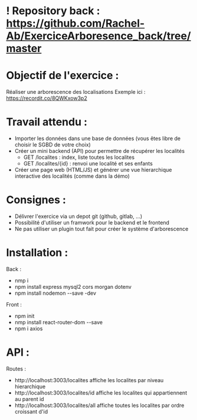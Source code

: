 # ! Repository back : https://github.com/Rachel-Ab/ExerciceArboresence_back/tree/master

# Objectif de l'exercice :

Réaliser une arborescence des localisations
Exemple ici : https://recordit.co/8QWKxow3p2

# Travail attendu :

- Importer les données dans une base de données (vous êtes libre de choisir le SGBD de votre choix)
- Créer un mini backend (API) pour permettre de récupérer les localités
  - GET /localites : index, liste toutes les localites
  - GET /localites/{id} : renvoi une localité et ses enfants
- Créer une page web (HTML/JS) et générer une vue hierarchique interactive des localités (comme dans la démo)

# Consignes :

- Délivrer l'exercice via un depot git (github, gitlab, ...)
- Possibilité d'utiliser un framwork pour le backend et le frontend
- Ne pas utiliser un plugin tout fait pour créer le système d'arborescence

# Installation :

Back :

- nmp i
- npm install express mysql2 cors morgan dotenv
- npm install nodemon --save -dev

Front :

- npm init
- nmp install react-router-dom --save
- npm i axios

# API :

Routes :

- http://localhost:3003/localites
  affiche les localites par niveau hierarchique
- http://localhost:3003/localites/id
  affiche les localites qui appartiennent au parent id
- http://localhost:3003/localites/all
  affiche toutes les localites par ordre croissant d'id
